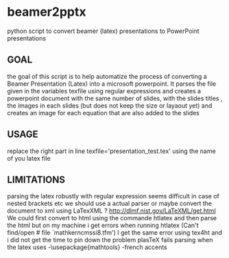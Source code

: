 # beamer2pptx
python script to convert beamer (latex) presentations to PowerPoint presentations

## GOAL
the goal of this script is to help automatize the process of converting  a Beamer Presentation (Latex) into a microsoft powerpoint.
It parses the file given in the variables texfile using regular expressions and creates a powerpoint document with the same number of slides, with the slides titles , the images in each slides (but does not keep the size or layaout yet) and creates an image for each equation that are also added to the slides

## USAGE

replace the right part in line texfile='presentation_test.tex' using the name of you latex file

## LIMITATIONS

parsing the latex robustly with regular expression seems difficult in case of nested brackets etc we should use a actual parser or maybe convert the document to xml using LaTexXML ?  http://dlmf.nist.gov/LaTeXML/get.html 
We could first convert to html using the commande htlatex and then parse the html but on my machine i get errors when running htlatex (Can't find/open #	file `mathkerncmssi8.tfm')
I get the same error using tex4ht and i  did not get the time to pin down the problem 
 plasTeX fails parsing when the latex uses 
 -\usepackage{mathtools}
  -french accents 
